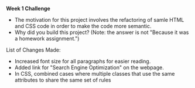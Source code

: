 **Week 1 Challenge**

<ul>
  <li>The motivation for this project involves the refactoring of samle HTML and CSS code in order to make the code more semantic.</li>
  <li>Why did you build this project? (Note: the answer is not "Because it was a homework assignment.")</li>
</ul>
  

List of Changes Made:
<ul>
  <li>Increased font size for all paragraphs for easier reading.</li>
  <li>Added link for "Search Engine Optimization" on the webpage.</li>
  <li>In CSS, combined cases where multiple classes that use the same attributes to share the same set of rules</li>
</ul>
